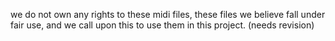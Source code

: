 we do not own any rights to these midi files, these files we believe fall under fair use, and we call upon this
to use them in this project. (needs revision)